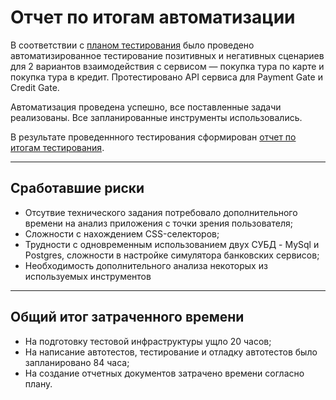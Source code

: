 # Отчет по итогам автоматизации

В соответствии с [планом тестирования](https://github.com/kira9112/QAdiplom/blob/master/docs/Plan.md) было проведено автоматизированное тестирование позитивных и негативных сценариев для 2 вариантов взаимодействия с сервисом — покупка тура по карте и покупка тура в кредит. Протестировано API сервиса для Payment Gate и Credit Gate. 


Автоматизация проведена успешно, все поставленные задачи реализованы. Все запланированные инструменты использовались.

В результате проведеннного тестирования сформирован [отчет по итогам тестирования](https://github.com/kira9112/QAdiplom/blob/master/docs/Report.md).

---
## Сработавшие риски
* Отсутвие технического задания потребовало дополнительного времени на анализ приложения с точки зрения пользователя;
* Сложности с нахождением CSS-селекторов;
* Трудности с одновременным использованием двух СУБД - MySql и Postgres, сложности в настройке симулятора банковских сервисов;
* Необходимость дополнительного анализа некоторых из используемых инструментов
---
## Общий итог затраченного времени

* На подготовку тестовой инфраструктуры ущло 20 часов;
* На написание автотестов, тестирование и отладку автотестов было запланировано 84 часа;
* На создание отчетных документов затрачено времени согласно плану.



